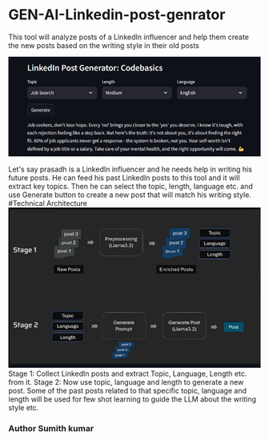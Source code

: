 # GEN-AI-Linkedin-post-genrator
This tool will analyze posts of a LinkedIn influencer and help them create the new posts based on the writing style in their old posts

![alt text](image.png)
<br>

Let's say prasadh is a LinkedIn influencer and he needs help in writing his future posts. He can feed his past LinkedIn posts to this tool and it will extract key topics. Then he can select the topic, length, language etc. and use Generate button to create a new post that will match his writing style.
<br>
#Technical Architecture
<br>
![alt text](image-1.png)
<br>
Stage 1: Collect LinkedIn posts and extract Topic, Language, Length etc. from it.
Stage 2: Now use topic, language and length to generate a new post. Some of the past posts related to that specific topic, language and length will be used for few shot learning to guide the LLM about the writing style etc.
<br>

### Author Sumith kumar
